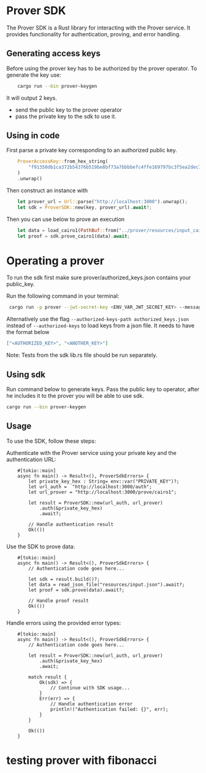# Prover SDK

The Prover SDK is a Rust library for interacting with the Prover service. It provides functionality for authentication, proving, and error handling.

## Generating access keys

Before using the prover key has to be authorized by the prover operator. To generate the key use:

```bash
    cargo run --bin prover-keygen
```

It will output 2 keys.

- send the public key to the prover operator
- pass the private key to the sdk to use it.

## Using in code

First parse a private key corresponding to an authorized public key.

```rust
    ProverAccessKey::from_hex_string(
        "f91350db1ca372b54376b519be8bf73a7bbbbefc4ffe169797bc3f5ea2dec740",
    )
    .unwrap()

```

Then construct an instance with

```rust
    let prover_url = Url::parse("http://localhost:3000").unwrap();
    let sdk = ProverSDK::new(key, prover_url).await?;

```

Then you can use below to prove an execution

```rust
    let data = load_cairo1(PathBuf::from("../prover/resources/input_cairo1.json")).await?;
    let proof = sdk.prove_cairo1(data).await;
```

# Operating a prover

To run the sdk first make sure prover/authorized_keys.json contains your public_key.

Run the following command in your terminal:

```bash
 cargo run -p prover --jwt-secret-key <ENV_VAR_JWT_SECRET_KEY> --message-expiration-time <MESSAGE_EXPIRATION_TIME> --session-expiration-time <SESSION_EXPIRATION_TIME> --private-key <PRIVATE_KEY> --authorized-keys <AUTHORIZED_KEY>,<ANOTHER_KEY>
```

Alternatively use the flag `--authorized-keys-path authorized_keys.json` instead of `--authorized-keys` to load keys from a json file. It needs to have the format below

```json
["<AUTHORIZED_KEY>", "<ANOTHER_KEY>"]
```

Note:
Tests from the sdk lib.rs file should be run separately.

## Using sdk

Run command below to generate keys. Pass the public key to operator, after he includes it to the prover you will be able to use sdk.

```bash
cargo run --bin prover-keygen
```

## Usage

To use the SDK, follow these steps:

Authenticate with the Prover service using your private key and the authentication URL:

```
    #[tokio::main]
    async fn main() -> Result<(), ProverSdkErrors> {
        let private_key_hex : String= env::var("PRIVATE_KEY")?;
        let url_auth =  "http://localhost:3000/auth";
        let url_prover = "http://localhost:3000/prove/cairo1";

        let result = ProverSDK::new(url_auth, url_prover)
            .auth(&private_key_hex)
            .await?;

        // Handle authentication result
        Ok(())
    }
```

Use the SDK to prove data:

```
    #[tokio::main]
    async fn main() -> Result<(), ProverSdkErrors> {
        // Authentication code goes here...

        let sdk = result.build()?;
        let data = read_json_file("resources/input.json").await?;
        let proof = sdk.prove(data).await?;

        // Handle proof result
        Ok(())
    }
```

Handle errors using the provided error types:

```
    #[tokio::main]
    async fn main() -> Result<(), ProverSdkErrors> {
        // Authentication code goes here...

        let result = ProverSDK::new(url_auth, url_prover)
            .auth(&private_key_hex)
            .await;

        match result {
            Ok(sdk) => {
                // Continue with SDK usage...
            }
            Err(err) => {
                // Handle authentication error
                println!("Authentication failed: {}", err);
            }
        }

        Ok(())
    }
```
# testing prover with fibonacci
